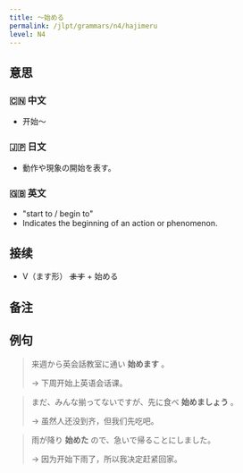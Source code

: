 ```yaml
---
title: 〜始める
permalink: /jlpt/grammars/n4/hajimeru
level: N4
---
```


## 意思

### 🇨🇳 中文

- 开始〜

### 🇯🇵 日文

- 動作や現象の開始を表す。

### 🇬🇧 英文

- "start to / begin to"
- Indicates the beginning of an action or phenomenon.

## 接续

- V（ます形） ~~ます~~ \+ 始める

## 备注


## 例句

> 来週から英会話教室に通い **始めます** 。
>
> → 下周开始上英语会话课。

> まだ、みんな揃ってないですが、先に食べ **始めましょう** 。
>
> → 虽然人还没到齐，但我们先吃吧。

> 雨が降り **始めた** ので、急いで帰ることにしました。
>
> → 因为开始下雨了，所以我决定赶紧回家。


